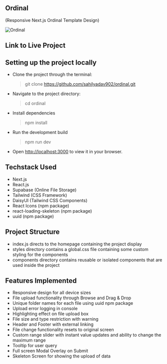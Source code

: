 ## Ordinal

(Responsive Next.js Ordinal Template Design)

![Ordinal](https://i.ibb.co/bN43S1J/Ordinal.png)

## Link to Live Project

> []()

## Setting up the project locally

- Clone the project through the terminal:
  > git clone https://github.com/sahilyadav902/ordinal.git
- Navigate to the project directory:
  > cd ordinal
- Install dependencies
  > npm install
- Run the development build
  > npm run dev
- Open [http://localhost:3000](http://localhost:3000) to view it in your browser.

## Techstack Used

- Next.js
- React.js
- Supabase (Online File Storage)
- Tailwind (CSS Framework)
- DaisyUI (Tailwind CSS Components)
- React Icons (npm package)
- react-loading-skeleton (npm package)
- uuid (npm package)

## Project Structure

- index.js directs to the homepage containing the project display
- styles directory contains a global.css file containing some custom styling for the components
- components directory contains reusable or isolated components that are used inside the project

## Features Implemented

- Responsive design for all device sizes
- File upload functionality through Browse and Drag & Drop
- Unique folder names for each file using uuid npm package
- Upload error logging in console
- Highlighting effect on file upload box
- File size and type restriction with warning
- Header and Footer with external linking
- File change functionality resets to original screen
- Custom range slider with instant value updates and ability to change the maximum range
- Tooltip for user query
- Full screen Modal Overlay on Submit
- Skeleton Screen for showing the upload of data
